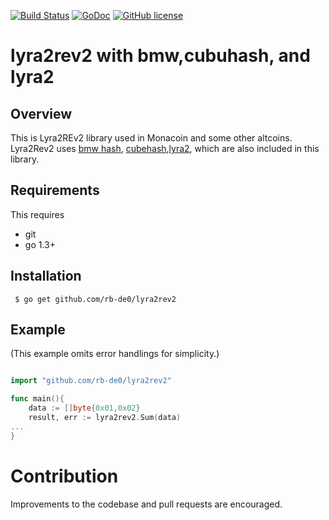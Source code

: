 [![Build Status](https://travis-ci.org/bitgoin/lyra2rev2.svg?branch=master)](https://travis-ci.org/bitgoin/lyra2rev2)
[![GoDoc](https://godoc.org/github.com/bitgoin/lyra2rev2?status.svg)](https://godoc.org/github.com/bitgoin/lyra2rev2)
[![GitHub license](https://img.shields.io/badge/license-MIT-blue.svg)](https://raw.githubusercontent.com/bitgoin/lyra2rev2/LICENSE)


# lyra2rev2 with bmw,cubuhash, and lyra2 

## Overview

This  is Lyra2REv2 library used in Monacoin and some other altcoins.
Lyra2Rev2 uses [bmw hash](https://www.mathematik.hu-berlin.de/~schliebn/dl/Blue-Midnight-Wish.pdf),
[cubehash](https://en.wikipedia.org/wiki/CubeHash),[lyra2](https://en.wikipedia.org/wiki/Lyra2),
which are also included in this library.

## Requirements

This requires

* git
* go 1.3+


## Installation

     $ go get github.com/rb-de0/lyra2rev2


## Example
(This example omits error handlings for simplicity.)

```go

import "github.com/rb-de0/lyra2rev2"

func main(){
    data := []byte{0x01,0x02}
	result, err := lyra2rev2.Sum(data)
...
}
```


# Contribution
Improvements to the codebase and pull requests are encouraged.


